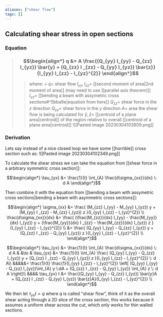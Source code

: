 ```yaml
---
aliases: ["shear flow"]
tags: []
---
```


## Calculating shear stress in open sections

### Equation

> ### $$\begin{align*} q &= A \frac{(Q_{yy} I_{yy} - Q_{zz} I_{yz}) \bar{y} + (Q_{zz} I _{zz} - Q_{yy} I_{yz}) \bar{z}}{I_{yy} I_{zz} - I_{yz}^{2}}  \end{align*}$$
>> where:
>> $=$ 
>> $q=$ shear flow
>> $I_{yy}, I_{zz}=$ [[second moment of area|2nd moment of area]] (may need to use [[parallel axis theorem]])
>> $I_{yz}=$ [[bending a beam with assymetric cross sections#^5bba9e|equation from here]]
>> $Q_{zz}=$ shear force in the $z$ direction
>> $Q_{yy}=$ shear force in the $y$ direction
>> $A=$ area the shear flow is being calculated for
>> $\bar{y},\bar{z}=$ [[centroid of a plane area|centroid]] of the region relative to overall [[centroid of a plane area|centroid]]
>>![[Pasted image 20230304103909.png]]

### Derivation

Lets say instead of a nice closed loop we have some [[horrible]] cross section such as:
![[Pasted image 20230304102349.png]]

To calculate the shear stress we can take the equation from [[shear force in a arbitrary symmetric cross section]]:

$$\begin{align*}
\tau_{yx} &=  \frac{1}{t} \int_{A} \frac{d\sigma_{xx}}{dx} \: d A
\end{align*}$$

Then combine it with the equation from [[bending a beam with assymetric cross sections|bending a beam with asymmetric cross sections]]:

$$\begin{align*}
\sigma_{xx}  &= \frac{ (M_{zz} I_{yy} - M_{yy} I_{yz}) y  + (M_{yy} I _{zz} - M_{zz} I_{yz}) z }{I_{yy} I_{zz} - I_{yz}^{2}} \\
\frac{d\sigma_{xx}}{dx}  &= \frac{ (\frac{M_{zz}}{dx} I_{yy} - \frac{M_{yy}}{dx} I_{yz}) y  + (\frac{M_{yy}}{dx} I _{zz} - \frac{M_{zz}}{dx} I_{yz}) z }{I_{yy} I_{zz} - I_{yz}^{2}} \\
  &= \frac{ (Q_{yy} I_{yy} - Q_{zz} I_{yz}) y  + (Q_{zz} I _{zz} - Q_{yy} I_{yz}) z }{I_{yy} I_{zz} - I_{yz}^{2}} \\
\end{align*}$$

$$\begin{align*}
\tau_{yx} &=  \frac{1}{t} \int_{A} \frac{d\sigma_{xx}}{dx} \: d A & &\to & \tau_{yx} &=  \frac{1}{t} \int_{A} \frac{ (Q_{yy} I_{yy} - Q_{zz} I_{yz}) y  + (Q_{zz} I _{zz} - Q_{yy} I_{yz}) z }{I_{yy} I_{zz} - I_{yz}^{2}} \: d A\\
&&&&&=  \frac{1}{t} \frac{1}{I_{yy} I_{zz} - I_{yz}^{2}} \left[ (Q_{yy} I_{yy} - Q_{zz} I_{yz})\int_{A}  y \:dA + (Q_{zz} I _{zz} - Q_{yy} I_{yz}) \int_{A}  z  \: d A \right]\\
&&&& \tau_{yx}  t &=   \frac{(Q_{yy} I_{yy} - Q_{zz} I_{yz}) \bar{y}A + (Q_{zz} I _{zz} - Q_{yy} I_{yz}) \bar{z}A}{I_{yy} I_{zz} - I_{yz}^{2}}  \\
\end{align*}$$

We then let $\tau_{yx}  t=q$ where $q$ is called "shear flow", think of it as the overall shear acting through a 2D slice of the cross section, this works because it assumes a uniform shear across the cut, which only works for thin walled sections.
